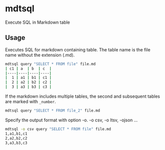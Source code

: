 # mdtsql

Execute SQL in Markdown table

## Usage

Executes SQL for markdown containing table.
The table name is the file name without the extension (.md).

```sh
mdtsql query "SELECT * FROM file" file.md
| c1 | a  | b  | c  |
|----|----|----|----|
|  1 | a1 | b1 | c1 |
|  2 | a2 | b2 | c2 |
|  3 | a3 | b3 | c3 |
```

If the markdown includes multiple tables,
the second and subsequent tables are marked with `_number`.

```sh
mdtsql query "SELECT * FROM file_2" file.md
```

Specify the output format with option -o.
-o csv, -o ltsv, -ojson ...

```sh
mdtsql -o csv query "SELECT * FROM file" file.md
1,a1,b1,c1
2,a2,b2,c2
3,a3,b3,c3
```


